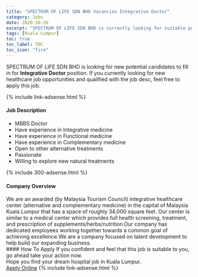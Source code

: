 ```yaml
---
title: "SPECTRUM OF LIFE SDN BHD Vacancies Integrative Doctor" 
category: Jobs 
date: 2020-10-26 
excerpt: "SPECTRUM OF LIFE SDN BHD is currently looking for suitable person to fill in the Integrative Doctor which positioned at Kuala Lumpur" 
tags: [Kuala Lumpur] 
toc: true 
toc_label: TOC 
toc_icon: "fire" 
--- 
```


<p>SPECTRUM OF LIFE SDN BHD is looking for new potential candidates to fill in for <b>Integrative Doctor</b> position. If you currently looking for new healthcare job opportunities and qualified with the job desc, feel free to apply this job.
</p>{% include link-adsense.html %} 
<div><div><h4>Job Description</h4></div><div><div><span><div><ul><li>MBBS Doctor</li><li>Have experience in Integrative medicine</li><li>Have experience in Functional medicine</li><li>Have experience in Complementary medicine</li><li>Open to other alternative treatments</li><li>Passionate&#160;</li><li>Willing to explore new natural treatments</li></ul></div></span></div></div></div> 
{% include 300-adsense.html %} 
<div><div><h4>Company Overview</h4></div><div><div><span><div><div>We are an awarded (by Malaysia Tourism Council) integrative healthcare center&#160;(alternative and complementary medicine) in the capital of Malaysia Kuala Lumpur that has a space of roughly 34,000 square feet. Our center is similar to a medical center which provides full health screening, treatment, and prescription of supplements/herbs/nutrition.Our company has dedicated employees working together towards a common goal of achieving excellence.We are a company focused on talent development to help build our expanding business.</div></div></span></div></div></div> 
#### How To Apply 
If you confident and feel that this job is suitable to you, go ahead take your action now. <br/> 
Hope you find your dream hospital job in Kuala Lumpur. <br/> 
<a href="https://www.jobstreet.com.my/en/job/integrative-doctor-4411670?jobId=jobstreet-my-job-4411670" class="btn btn--warning" target="_blank" rel="nofollow noopenner">Apply Online</a> 
{% include link-adsense.html %} 